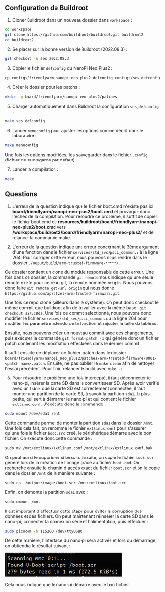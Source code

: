 ## Configuration de Buildroot

1) Cloner Buildroot dans un nouveau dossier dans `workspace` :

```bash
cd workspace
git clone https://github.com/buildroot/buildroot.git buildroot2
cd buildroot2
```

2) Se placer sur la bonne version de Buildroot (2022.08.3) :

```bash
git checkout -b ses 2022.08.3
```

3) Copier le fichier `defconfig` du NanoPi Neo Plus2 :

```bash
cp configs/friendlyarm_nanopi_neo_plus2_defconfig configs/ses_defconfig
```

4) Créer le dossier pour les patchs :

```bash
mkdir -p board/friendlyarm/nanopi-neo-plus2/patches
```

5) Charger automatiquement dans Buildroot la configuration `ses_defconfig` :

```bash
make ses_defconfig
```

6) Lancer `menuconfig` pour ajuster les options comme décrit dans le laboratoire :

```bash
make menuconfig
```

Une fois les options modifiées, les sauvegarder dans le fichier `.config` (fichier de sauvegarde par défaut).

7) Lancer la compilation :

```bash
make
```


## Questions



1) L'erreur de la question indique que le fichier boot.cmd n'existe pas ici **board/friendlyarm/nanopi-neo-plus2/boot. cmd** et provoque donc l'échec de la compilation. Pour résoudre ce problème, il suffit de copier le fichier boot.cmd de **resources/buildroot/board/friendlyarm/nanopi-neo-plus2/boot.cmd** vers **/workspace/buildroot2/board/friendlyarm/nanopi-neo-plus2/** et de relancer la commande make.


2) L'erreur de la question indique une erreur concernant le 3ème argument d'une fonction dans le fichier `services/std_svc/psci_common.c` à la ligne 264.
Pour corriger cette erreur, nous pouvons nous rendre dans le dossier `./ouput/build/arm-trusted-firmware-*****/`.

Ce dossier contient un clone du module responsable de cette erreur. Une fois dans ce dossier, la commande `git remote` nous indique qu'une seule remote existe pour ce repo git, la remote nommée `origin`. Nous pouvons donc faire `git remote get-url origin` qui nous donne `https://github.com/apritzel/arm-trusted-firmware.git`.

Une fois ce repo cloné (ailleurs dans le système). On peut donc checkout le même commit que buildroot afin de travailler avec la même base : `git checkout aa75c8da`. Une fois ce commit selectionné, nous pouvons donc modifier le fichier `services/std_svc/psci_common.c` à la ligne 264 pour modifier les paramètre attendu de la fonction et rajouter la taille du tableau.

Ensuite, nous pouvons créer un nouveau commit avec ces changements, puis exécuter la commande `git format-patch -1` qui génère donc un fichier patch contenant les modifiation effectuées dans le dernier commit.

Il suffit ensuite de déplacer ce fichier .patch dans le dossier `board/friendlyarm/nanopi_neo_plus2/patches/arm-trsuted-firmware/0001-<patch name>.patch`. Ensuite, ne pas oublier le `make clean` afin de nettoyer l'essai précédent. Pour finir, relancer le build avec `make -j`



3)  Pour résoudre le problème une fois intercepté, il faut déconnecter le nano-pi, insérer la carte SD dans le convertisseur SD. Après avoir vérifié avec un `lsblk` que la carte SD est correctement connectée, il faut monter une partition de la carte SD, à savoir la partition `sda1`, la plus petite, qui sert à démarrer le nano-pi et qui contient le fichier `extlinux.conf`. J'exécute donc la commande :

```bash
sudo mount /dev/sda1 /mnt
```

Cette commande permet de monter la partition `sda1` dans le dossier `/mnt`.
Une fois cela fait, on renomme le fichier `extlinux.conf` pour s'assurer qu'une fois le fichier `boot.src` créé, le périphérique démarre avec le bon fichier.
On exécute donc cette commande :

```bash
sudo mv /mnt/extlinux/extlinux.conf /mnt/extlinux/extlinux.conf.bak
```

On peut aussi le supprimer si besoin. Ensuite, on copie le fichier `boot.scr` généré lors de la création de l'image grâce au fichier `boot.cmd`.
On recherche ensuite le chemin d'accès exact du fichier `boot.scr` et on le copie dans le dossier `/mnt` de la manière suivante :

```bash
sudo cp ./output/images/boot.scr /mnt/extlinux/boot.scr
```

Enfin, on démonte la partition `sda1` avec :

```bash
sudo umount /mnt
```

Il est important d'effectuer cette étape pour éviter la corruption des données et des fichiers.
On peut maintenant réinsérer la carte SD dans le nano-pi, connecter la connexion série et l'alimentation, puis effectuer :

```bash
sudo picocom -b 115200 /dev/ttyUSB0
```

De cette manière, l'interface du nano-pi sera activée et lors du démarrage, on obtiendra le résultat suivant :


![alt text](../statics/lab1_img.png)

Cela nous indique que le nano-pi démarre avec le bon fichier.
